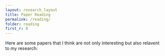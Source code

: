```yaml
---
layout: research_layout
title: Paper Reading
permalink: /reading/
folder: reading
first_r: 0
---
```


Here are some papers that I think are not only interesting but also relavent to my research:

